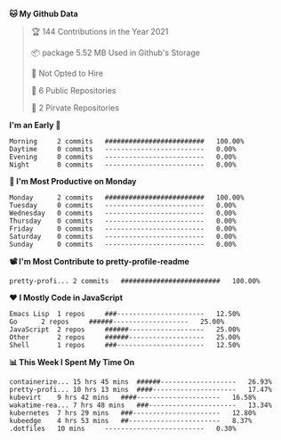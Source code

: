 <!--START_SECTION:waka-->
**🐱 My Github Data**
> 🏆 144 Contributions in the Year 2021
 >
> 📦 package 5.52 MB Used in Github's Storage
 >
> 🚫 Not Opted to Hire
 >
> 🚪 6 Public Repositories
 >
> 🔑 2 Pirvate Repositories
 >

**I'm an Early 🐤** 
```text
Morning		2 commits	#########################	100.00%
Daytime		0 commits	-------------------------	0.00%
Evening		0 commits	-------------------------	0.00%
Night		0 commits	-------------------------	0.00%
```

**📅 I'm Most Productive on Monday**
```text
Monday		2 commits	#########################	100.00%
Tuesday		0 commits	-------------------------	0.00%
Wednesday	0 commits	-------------------------	0.00%
Thursday	0 commits	-------------------------	0.00%
Friday		0 commits	-------------------------	0.00%
Saturday	0 commits	-------------------------	0.00%
Sunday		0 commits	-------------------------	0.00%
```

**📽 I'm Most Contribute to pretty-profile-readme**
```text
pretty-profi...	2 commits	#########################	100.00%
```


**❤ I Mostly Code in JavaScript**

```text
Emacs Lisp	1 repos		###----------------------	12.50%
Go		2 repos		######-------------------	25.00%
JavaScript	2 repos		######-------------------	25.00%
Other		2 repos		######-------------------	25.00%
Shell		1 repos		###----------------------	12.50%
```

**📊 This Week I Spent My Time On**
```text
containerize...	15 hrs 45 mins	######-------------------	26.93%
pretty-profi...	10 hrs 13 mins	####---------------------	17.47%
kubevirt	9 hrs 42 mins	####---------------------	16.58%
wakatime-rea...	7 hrs 48 mins	###----------------------	13.34%
kubernetes	7 hrs 29 mins	###----------------------	12.80%
kubeedge	4 hrs 53 mins	##-----------------------	8.37%
.dotfiles	10 mins		-------------------------	0.30%
```

<!--END_SECTION:waka-->
